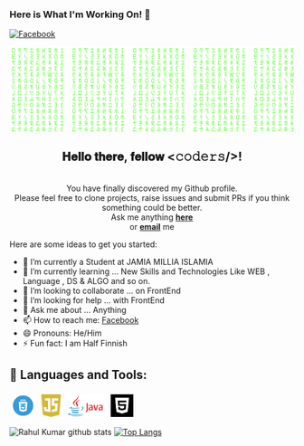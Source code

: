 ### Here is What I'm Working On! 👋
 <a href="https://www.facebook.com/rahulasher110/" target="_blank"><img src="https://img.shields.io/badge/Facebook-%231877F2.svg?&style=flat-square&logo=facebook&logoColor=white" alt="Facebook"></a>  <br>

![Matrix SVG](https://raw.githubusercontent.com/rahulasher110/rahulasher110/master/matrix.svg)

<div align = "center">
    
<h2> 𝐇𝐞𝐥𝐥𝐨 𝐭𝐡𝐞𝐫𝐞, 𝐟𝐞𝐥𝐥𝐨𝐰 <𝚌𝚘𝚍𝚎𝚛𝚜/>!</h2> <br>
You have finally discovered my Github profile. <br>
Please feel free to clone projects, raise issues and submit PRs if you think something could be better. <br>
Ask me anything <a href="https://github.com/rahulasher110/rahulasher110/issues/new"><b>here</b></a><br>
or <a href="mailto:rahulasher110@gmail.com"><b>email</b></a> me
</div>

<!--**rahulasher110/rahulasher110** is a ✨ _special_ ✨ repository because its `README.md` (this file) appears on your GitHub profile.-->

Here are some ideas to get you started:

- 🔭 I’m currently a Student at JAMIA MILLIA ISLAMIA
- 🌱 I’m currently learning ... New Skills and Technologies Like WEB , Language , DS & ALGO and so on.
- 👯 I’m looking to collaborate ... on FrontEnd 
- 🤔 I’m looking for help ... with FrontEnd
- 💬 Ask me about ... Anything
- 📫 How to reach me: [Facebook](https://www.facebook.com/rahulasher110)
- 😄 Pronouns: He/Him
- ⚡ Fun fact: I am Half Finnish

## 🧰 Languages and Tools:
<p align="left">
<img src="logo-2582747_1280.webp" alt="css" height="40" style="vertical-align:top; margin:4px">
<img src="png-clipart-javascript-open-logo-number-js-angle-text-thumbnail.png" alt="javaScript" height="40" style="vertical-align:top; margin:4px">
<img src="download (1).png" alt="java" height="40" style="vertical-align:top; margin:4px">
<img src="download.png" alt="html" height="40" style="vertical-align:top; margin:4px">
</p>

![Rahul Kumar github stats](https://github-readme-stats.vercel.app/api?username=rahulasher110&show_icons=true&theme=radical)
[![Top Langs](https://github-readme-stats.vercel.app/api/top-langs/?username=rahulasher110&layout=compact)](https://github.com/rahulasher110/github-readme-stats)
